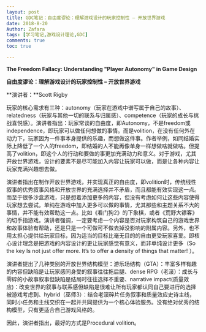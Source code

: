 ```yaml
---
layout: post
title: GDC笔记：自由度谬论：理解游戏设计的玩家控制性 – 开放世界游戏
date: 2018-8-20
Author: Zafara
tags: [学习笔记,游戏设计理论,GDC]
comments: true
toc: true

---
```


**The Freedom Fallacy: Understanding "Player Autonomy" in Game Design**

**自由度谬论：理解游戏设计的玩家控制性 – 开放世界游戏**

**演讲者：**Scott Rigby

 玩家的核心需求有三种：autonomy（玩家在游戏中谱写属于自己的故事）、relatedness（玩家与其他一切的联系与归属感）、competence（玩家的成长与挑战喜悦感）。演讲者指出：玩家常谈的自由度，即Autonomy，不是freedom或independence，即玩家可以做任何想做的事情。而是volition，在没有任何外在动力下，玩家因为一件事本身提供的乐趣，而想做这件事。作者举例，如同结婚实际上降低了一个人的freedom，即结婚的人不能再像单身一样想做啥就做啥。但提高了volition，即这个人的行动和要做的事更加充满动力和意义。对于游戏，尤其开放世界游戏，设计的要素不是尽可能加入内容让玩家可以做，而是让各种内容让玩家充满兴趣想去做。



 演讲者指出在制作开放世界游戏，并实现真正的自由度，即volition时，传统线性叙事的优秀叙事风格和开放世界的充满选择并不矛盾，而且都能有效实现这一点。而至于很多沙盒游戏，只是想着添加更多的内容，但没有考虑如何让这些内容使得玩家想去尝试。单纯在游戏中加入更多可以做的事情，尤其那些和主题关系不大的事情，并不能有效帮助这一点。比如《看门狗2》的下象棋，或者《荒野大镖客》的切手指游戏。演讲者强调，一定要考虑一个内容是否对玩家构筑自己的游戏世界和故事体验有帮助，还是只是一个可做可不做去掉没影响的附属内容。另外，也不用太担心提供给玩家目标，因为适当的目标比毫无目的的自由更受玩家喜爱。即核心设计理念是把游戏的内容设计的更让玩家感觉有意义，而非单纯设计更多（So the key Is not just offer more. It’s to offer a density of things that matter! ）。



演讲者提出了几种类别的开放世界结构模型：游乐场结构（GTA）：丰富多样有趣的内容但缺陷是让玩家感同身受的叙事往往拖后腿、dense RPG（老滚）：成长与零碎的小故事叙事但缺陷是结局时往往选择不重要、narrative impact(质量效应)：改变世界的叙事与联系感但缺陷是很难让所有玩家都认同自己要进行的选择被游戏考虑到、hybrid（巫师3）：结合老滚碎片任务叙事和质量效应史诗主线，同时小任务和主线交织在一起并共同提供为一个核心体验服务。没有绝对优秀的结构模型，只有更适合自己游戏风格的。



 因此，演讲者指出，最好的方式是Procedural volition。

